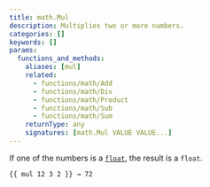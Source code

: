 ```yaml
---
title: math.Mul
description: Multiplies two or more numbers.
categories: []
keywords: []
params:
  functions_and_methods:
    aliases: [mul]
    related:
      - functions/math/Add
      - functions/math/Div
      - functions/math/Product
      - functions/math/Sub
      - functions/math/Sum
    returnType: any
    signatures: [math.Mul VALUE VALUE...]
---
```


If one of the numbers is a [`float`](g), the result is a `float`.

```go-html-template
{{ mul 12 3 2 }} → 72
```
